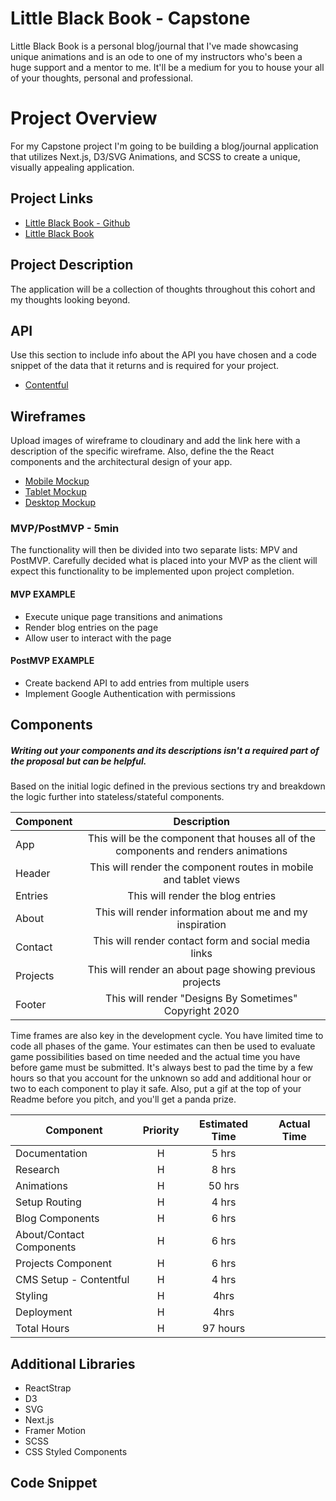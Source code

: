 # Little Black Book - Capstone

Little Black Book is a personal blog/journal that I've made showcasing unique animations and is an ode to one of my instructors who's been a huge support and a mentor to me. It'll be a medium for you to house your all of your thoughts, personal and professional.


# Project Overview

For my Capstone project I'm going to be building a blog/journal application that utilizes Next.js, D3/SVG Animations, and SCSS to create a unique, visually appealing application.

## Project Links

- [Little Black Book - Github](https://github.com/GSometimes/LBB-Frontend.git)
- [Little Black Book]()

## Project Description

The application will be a collection of thoughts throughout this cohort and my thoughts looking beyond. 

## API

Use this section to include info about the API you have chosen and a code snippet of the data that it returns and is required for your project. 

- [Contentful]()



## Wireframes

Upload images of wireframe to cloudinary and add the link here with a description of the specific wireframe. Also, define the the React components and the architectural design of your app.

- [Mobile Mockup](https://i.imgur.com/W9C7vsC.png)
- [Tablet Mockup](https://i.imgur.com/qLa2UiL.png)
- [Desktop Mockup](https://i.imgur.com/E7eLNwz.png)


### MVP/PostMVP - 5min

The functionality will then be divided into two separate lists: MPV and PostMVP.  Carefully decided what is placed into your MVP as the client will expect this functionality to be implemented upon project completion.  

#### MVP EXAMPLE
- Execute unique page transitions and animations 
- Render blog entries on the page
- Allow user to interact with the page

#### PostMVP EXAMPLE

- Create backend API to add entries from multiple users
- Implement Google Authentication with permissions

## Components
##### Writing out your components and its descriptions isn't a required part of the proposal but can be helpful.

Based on the initial logic defined in the previous sections try and breakdown the logic further into stateless/stateful components. 

| Component | Description | 
| --- | :---: |  
| App | This will be the component that houses all of the components and renders animations | 
| Header | This will render the component routes in mobile and tablet views | 
| Entries | This will render the blog entries | 
| About | This will render information about me and my inspiration | 
| Contact | This will render contact form and social media links | 
| Projects | This will render an about page showing previous projects | 
| Footer | This will render "Designs By Sometimes" Copyright 2020 | 


Time frames are also key in the development cycle.  You have limited time to code all phases of the game.  Your estimates can then be used to evaluate game possibilities based on time needed and the actual time you have before game must be submitted. It's always best to pad the time by a few hours so that you account for the unknown so add and additional hour or two to each component to play it safe. Also, put a gif at the top of your Readme before you pitch, and you'll get a panda prize.

| Component | Priority | Estimated Time | Actual Time |
| --- | :---: |  :---: | :---: |
| Documentation | H | 5 hrs |  |
| Research | H | 8 hrs |  |
| Animations | H | 50 hrs |  |
| Setup Routing | H | 4 hrs |  |
| Blog Components  | H | 6 hrs |  |
| About/Contact Components | H | 6 hrs |  |
| Projects Component | H | 6 hrs |  |
| CMS Setup - Contentful | H | 4 hrs |  |
| Styling  | H | 4hrs |  |
| Deployment | H | 4hrs |  |
| Total Hours | H | 97 hours |  |


## Additional Libraries
 - ReactStrap
 - D3
 - SVG
 - Next.js
 - Framer Motion
 - SCSS
 - CSS Styled Components

## Code Snippet
